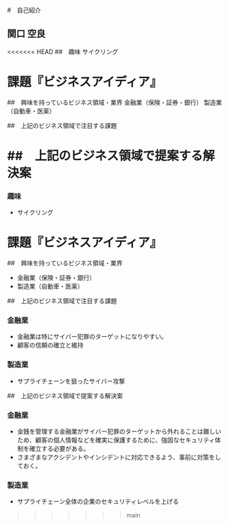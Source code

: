 #　自己紹介
## 関口 空良

<<<<<<< HEAD
##　趣味
サイクリング

# 課題『ビジネスアイディア』
##　興味を持っているビジネス領域・業界
金融業（保険・証券・銀行）
製造業（自動車・医薬）

##　上記のビジネス領域で注目する課題

##　上記のビジネス領域で提案する解決案
=======
### 趣味
- サイクリング

# 課題『ビジネスアイディア』
##　興味を持っているビジネス領域・業界
- 金融業（保険・証券・銀行）
- 製造業（自動車・医薬）

##　上記のビジネス領域で注目する課題
### 金融業
- 金融業は特にサイバー犯罪のターゲットになりやすい。
- 顧客の信頼の確立と維持

### 製造業

- サプライチェーンを狙ったサイバー攻撃




##　上記のビジネス領域で提案する解決案
### 金融業
- 金銭を管理する金融業がサイバー犯罪のターゲットから外れることは難しいため、顧客の個人情報などを確実に保護するために、強固なセキュリティ体制を確立する必要がある。
- さまざまなアクシデントやインシデントに対応できるよう、事前に対策をしておく。

### 製造業

- サプライチェーン全体の企業のセキュリティレベルを上げる



















>>>>>>> main



